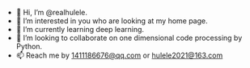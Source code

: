 - 👋 Hi, I’m @realhulele.
- 👀 I’m interested in you who are looking at my home page.
- 🌱 I’m currently learning deep learning.
- 💞️ I’m looking to collaborate on one dimensional code processing by Python.
- 📫 Reach me by 1411186676@qq.com or hulele2021@163.com
